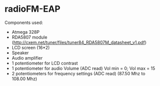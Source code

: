 # radioFM-EAP
Components used:
* Atmega 328P 
* RDA5807 module (http://cxem.net/tuner/files/tuner84_RDA5807M_datasheet_v1.pdf)
* LCD screen (16*2)
* Speaker
* Audio amplifier
* 1 potentiometer for LCD contrast
* 1 potentiometer for audio Volume (ADC read) Vol min = 0; Vol max = 15
* 2 potentiometers for frequency settings (ADC read) (87.50 Mhz to 108.00 Mhz)
